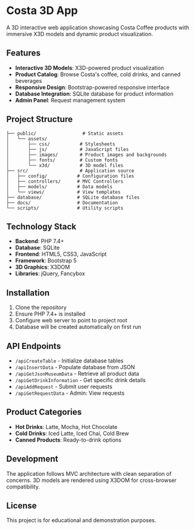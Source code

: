 # Costa 3D App

A 3D interactive web application showcasing Costa Coffee products with immersive X3D models and dynamic product visualization.

## Features

- **Interactive 3D Models**: X3D-powered product visualization
- **Product Catalog**: Browse Costa's coffee, cold drinks, and canned beverages
- **Responsive Design**: Bootstrap-powered responsive interface
- **Database Integration**: SQLite database for product information
- **Admin Panel**: Request management system

## Project Structure

```
├── public/                 # Static assets
│   └── assets/
│       ├── css/           # Stylesheets
│       ├── js/            # JavaScript files
│       ├── images/        # Product images and backgrounds
│       ├── fonts/         # Custom fonts
│       └── x3d/           # 3D model files
├── src/                   # Application source
│   ├── config/           # Configuration files
│   ├── controllers/      # MVC Controllers
│   ├── models/           # Data models
│   └── views/            # View templates
├── database/             # SQLite database files
├── docs/                 # Documentation
└── scripts/              # Utility scripts
```

## Technology Stack

- **Backend**: PHP 7.4+
- **Database**: SQLite
- **Frontend**: HTML5, CSS3, JavaScript
- **Framework**: Bootstrap 5
- **3D Graphics**: X3DOM
- **Libraries**: jQuery, Fancybox

## Installation

1. Clone the repository
2. Ensure PHP 7.4+ is installed
3. Configure web server to point to project root
4. Database will be created automatically on first run

## API Endpoints

- `/apiCreateTable` - Initialize database tables
- `/apiInsertData` - Populate database from JSON
- `/apiGetJsonMuseumData` - Retrieve all product data
- `/apiGetDrinkInformation` - Get specific drink details
- `/apiAddRequest` - Submit user requests
- `/apiGetRequestData` - Admin: View requests

## Product Categories

- **Hot Drinks**: Latte, Mocha, Hot Chocolate
- **Cold Drinks**: Iced Latte, Iced Chai, Cold Brew
- **Canned Products**: Ready-to-drink options

## Development

The application follows MVC architecture with clean separation of concerns. 3D models are rendered using X3DOM for cross-browser compatibility.

## License

This project is for educational and demonstration purposes.